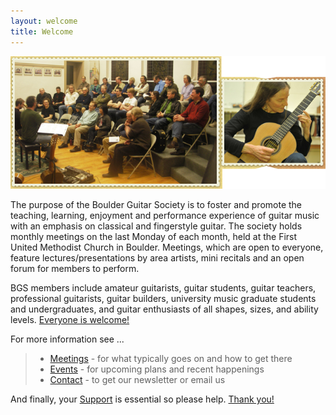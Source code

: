 ```yaml
---
layout: welcome
title: Welcome
---
```


<p><img src="/pics/Welcome.png" alt="Welcome" style="width: 650px;"></p>

The purpose of the Boulder Guitar Society is to foster and promote the teaching, learning, enjoyment and performance experience of guitar music with an emphasis on classical and fingerstyle guitar. The society holds monthly meetings on the last Monday of each month, held at the First United Methodist Church in Boulder. Meetings, which are open to everyone, feature lectures/presentations by area artists, mini recitals and an open forum for members to perform.

BGS members include amateur guitarists, guitar students, guitar teachers, professional guitarists, guitar builders, university music graduate students and undergraduates, and guitar enthusiasts of all shapes, sizes, and ability levels.  <ins>Everyone is welcome!</ins>

For more information see ...  
> * [Meetings](/Meetings.html) - for what typically goes on and how to get there
> * [Events](Events.html) - for upcoming plans and recent happenings
> * [Contact](Contact.html) - to get our newsletter or email us

And finally, your [Support](Support.html) is essential so please help.  <ins>Thank you!</ins>  
